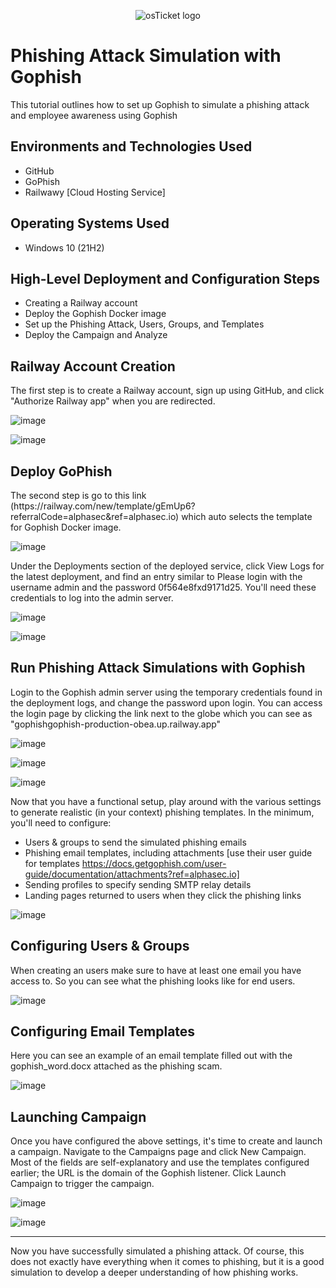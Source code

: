 <p align="center"><img src="https://miro.medium.com/v2/resize:fit:1400/0*H-h0uuA8PHFuQM6a" alt="osTicket logo"/></p>

<h1>Phishing Attack Simulation with Gophish</h1>
This tutorial outlines how to set up Gophish to simulate a phishing attack and employee awareness using Gophish<br/>

<h2>Environments and Technologies Used</h2>

- GitHub
- GoPhish
- Railwawy [Cloud Hosting Service]

<h2>Operating Systems Used </h2>

- Windows 10</b> (21H2)

<h2>High-Level Deployment and Configuration Steps</h2>

- Creating a Railway account
- Deploy the Gophish Docker image
- Set up the Phishing Attack, Users, Groups, and Templates
- Deploy the Campaign and Analyze

<h2>Railway Account Creation</h2>

<p>The first step is to create a Railway account, sign up using GitHub, and click "Authorize Railway app" when you are redirected. </p>

![image](https://github.com/user-attachments/assets/bd8ee381-32e4-4854-a92b-58edc723cb39)

![image](https://github.com/user-attachments/assets/3b45e2f9-6673-49b1-b74f-0d9eb23e1272)

<h2>Deploy GoPhish</h2>

<p>The second step is go to this link (https://railway.com/new/template/gEmUp6?referralCode=alphasec&ref=alphasec.io) which auto selects the template for Gophish Docker image.</p>

![image](https://github.com/user-attachments/assets/014f843f-1e95-468d-acff-4f50717de589)

<p>Under the Deployments section of the deployed service, click View Logs for the latest deployment, and find an entry similar to Please login with the username admin and the password 0f564e8fxd9171d25. You'll need these credentials to log into the admin server.</p>

![image](https://github.com/user-attachments/assets/520cc1f8-85d1-4e59-9c9c-21e28e9e32ca)

![image](https://github.com/user-attachments/assets/2e11494c-9fb7-4cf8-a1b4-2a38b2b8cb09)

<h2>Run Phishing Attack Simulations with Gophish</h2>

<p>Login to the Gophish admin server using the temporary credentials found in the deployment logs, and change the password upon login. You can access the login page by clicking the link next to the globe which you can see as "gophishgophish-production-obea.up.railway.app"</p>

![image](https://github.com/user-attachments/assets/4c06cacc-eb68-4a33-a7bf-a186c2f2c0b1)

![image](https://github.com/user-attachments/assets/a443e86e-3ed7-4fff-9d90-9ffbf13424f3)

![image](https://github.com/user-attachments/assets/5239dddb-a335-49ee-a306-4180f8d5ae4c)

<p>Now that you have a functional setup, play around with the various settings to generate realistic (in your context) phishing templates. In the minimum, you'll need to configure:

- Users & groups to send the simulated phishing emails
- Phishing email templates, including attachments [use their user guide for templates https://docs.getgophish.com/user-guide/documentation/attachments?ref=alphasec.io]
- Sending profiles to specify sending SMTP relay details
- Landing pages returned to users when they click the phishing links</p>

![image](https://github.com/user-attachments/assets/636cf006-92b6-4b5a-b7e5-3c53e03bf731)

<h2>Configuring Users & Groups</h2>

<p>When creating an users make sure to have at least one email you have access to. So you can see what the phishing looks like for end users.</p>

![image](https://github.com/user-attachments/assets/46ab65ec-585a-4c53-a20d-90f5b24dd805)

<h2>Configuring Email Templates</h2>

<p>Here you can see an example of an email template filled out with the gophish_word.docx attached as the phishing scam.</p>

![image](https://github.com/user-attachments/assets/2290b487-a7c2-4c8a-a504-76e7cdc81bef)


<h2>Launching Campaign</h2>

<p>Once you have configured the above settings, it's time to create and launch a campaign. Navigate to the Campaigns page and click New Campaign. Most of the fields are self-explanatory and use the templates configured earlier; the URL is the domain of the Gophish listener. Click Launch Campaign to trigger the campaign.</p>

![image](https://github.com/user-attachments/assets/25aacfe1-d042-4253-9c92-d148ffd2f46f)

![image](https://github.com/user-attachments/assets/b4acc11b-7fed-4252-86ed-7cc30088904a)

<hr>

<p>Now you have successfully simulated a phishing attack. Of course, this does not exactly have everything when it comes to phishing, but it is a good simulation to develop a deeper understanding of how phishing works. </p>
